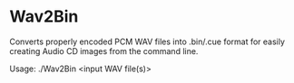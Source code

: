 # Wav2Bin
Converts properly encoded PCM WAV files into .bin/.cue format for easily creating Audio CD images from the command line. 

Usage: ./Wav2Bin <output BIN file> <output CUE file> <input WAV file(s)>
